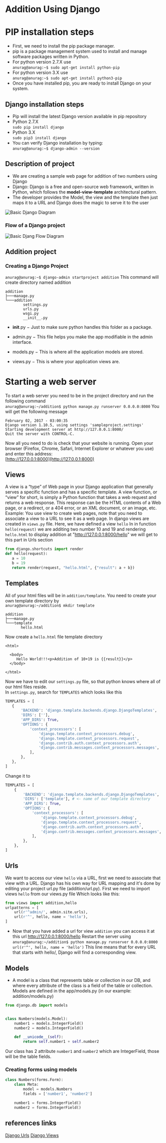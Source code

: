 # Addition Using Django
# PIP installation steps
* First, we need to install the pip package manager.
* pip is a package management system used to install and manage software packages written in Python.
* For python version 2.7.X use <br/>
`anurag@anurag:~$ sudo apt-get install python-pip`
* For python version 3.X use <br/>
`anurag@anurag:~$ sudo apt-get install python3-pip`
* Once you have installed pip, you are ready to install Django on your system.
## Django installation steps
* Pip will install the latest Django version available in pip repository
* Python 2.7.X   <br/>`sudo pip install django`
* Python 3.X     <br/>`sudo pip3 install django`
* You can verify Django installation by typing: <br/>
`anurag@anurag:~$ django-admin --version`

## Description of project
* We are creating a sample web page for addition of two numbers using Django
* Django: Django is a free and open-source web framework, written in Python, which follows the **model-view-template** architectural pattern.
* The developer provides the Model, the view and the template then just maps it to a URL and Django does the magic to serve it to the user

![Basic Django Diagram](https://mdn.mozillademos.org/files/13931/basic-django.png)<br/>


### Flow of a Django project <br/>
![Basic Djang Flow Diagram](https://github.com/a9raag/djangoaddition/blob/plagiarism/Django-Template.png)
<br/>
## Addition  project



### Creating a Django Project<br/>
`anurag@anurag:~$ django-admin startproject addition`
This command will create directory named addition 
```
addition 
├───manage.py
└───addition
        settings.py
        urls.py
        wsgi.py
        __init__.py
```

* __init__.py − Just to make sure python handles this folder as a package.

* admin.py − This file helps you make the app modifiable in the admin interface.

* models.py − This is where all the application models are stored.


* views.py − This is where your application views are.


#  Starting a web server
To start a web server you need to be in the project directory and run the following command <br/>
`anurag@anurag:~/addition$ python manage.py runserver 0.0.0.0:8000`
You will get the following message 
```
February 02, 2017 - 03:00:35
Django version 1.10.5, using settings 'sampleproject.settings'
Starting development server at http://127.0.0.1:8000/
Quit the server with CONTROL-C.
```
Now all you need to do is check that your website is running. Open your browser (Firefox, Chrome, Safari, Internet Explorer or whatever you use) and enter this address:<br/>
[http://127.0.0.1:8000](http://127.0.0.1:8000)

##  Views <br/>
A view is a “type” of Web page in your Django application that generally serves a specific function and has a specific template.
A view function, or “view” for short, is simply a Python function that takes a web request and returns a web response. This response can be the HTML contents of a Web page, or a redirect, or a 404 error, or an XML document, or an image, etc. Example: You use view to create web pages, note that you need to associate a view to a URL to see it as a web page.
 In django views are created in `views.py` file.
 Here, we have defined a view `hello`
 In in function `hello(request)` we are additing two number 10 and 19  and rendering `hello.html` to display addition at
 "http://127.0.0.1:8000/hello" we will get to this part in Urls section
 ```python
 from django.shortcuts import render
 def hello(request):
    a = 10
    b = 19
    return render(request, "hello.html", {"result": a + b})
 ```
 
 ##   Templates<br/>
 All of your html files will be in `addition/template`.
 You need to create your own template directory by <br/>
 `anurag@anurag:~/addition$ mkdir template`
 ```
 addition 
├───manage.py
└───template
        hello.html
```
Now create a `hello.html` file template directory
 ```
 <html>

   <body>
      Hello World!!!<p>Addition of 10+19 is {{result}}</p>
   </body>

</html>
```
 Now we have to edit our `settings.py` file, so that python knows where all of our html files reside.<br/>
 In `settings.py`, search for  `TEMPLATES` which looks like this 
 
 ```python
TEMPLATES = [
    {
        'BACKEND': 'django.template.backends.django.DjangoTemplates',
        'DIRS': [''], 
        'APP_DIRS': True,
        'OPTIONS': {
            'context_processors': [
                'django.template.context_processors.debug',
                'django.template.context_processors.request',
                'django.contrib.auth.context_processors.auth',
                'django.contrib.messages.context_processors.messages',
            ],
        },
    },
]
```

Change it to 
```python
TEMPLATES = [
    {
        'BACKEND': 'django.template.backends.django.DjangoTemplates',
        'DIRS': ['template'], # <- name of our template directory
        'APP_DIRS': True,
        'OPTIONS': {
            'context_processors': [
                'django.template.context_processors.debug',
                'django.template.context_processors.request',
                'django.contrib.auth.context_processors.auth',
                'django.contrib.messages.context_processors.messages',
            ],
        },
    },
]
```

##  Urls
We want to access our view `hello` via a URL, first we need to associate that view with a URL. Django has his own way for URL mapping and it's done by editing your project url.py file (addition/url.py). 
First we need to import views `hello` from our views.py file
Which looks like this:<br/>
```python
from views import addition,hello
urlpatterns = [
    url(r'^admin/', admin.site.urls),
    url(r'^', hello, name = 'hello'),
]
```
* Now that you have added a url for view `addition` you can access it at this url 
http://127.0.0.1:8000/hello
Restart the server using <br/>
`anurag@anurag:~/addition$ python manage.py runserver 0.0.0.0:8000`
`url(r'^', hello, name = 'hello')` This line means that for every URL that starts with hello/, Django will find a corresponding view.
## Models

* A model is a class that represents table or collection in our DB, and where every attribute of the class is a field of the table or collection. Models are defined in the app/models.py (in our example: addition/models.py)
```python
from django.db import models


class Numbers(models.Model):
    number1 = models.IntegerField()
    number2 = models.IntegerField()

    def __unicode__(self):
        return self.number1 + self.number2
```
Our class has 2 attribute `number1` and `number2` which are IntegerField, those will be the table fields.
### Creating forms using models
```python
class Numbers(forms.Form):
    class Meta:
        model = models.Numbers
        fields = ['number1', 'number2']

    number1 = forms.IntegerField()
    number2 = forms.IntegerField()
```
##	references links
[Django Urls](https://tutorial.djangogirls.org/en/django_urls/)
[Django Views](https://docs.djangoproject.com/en/1.10/intro/tutorial03/)
